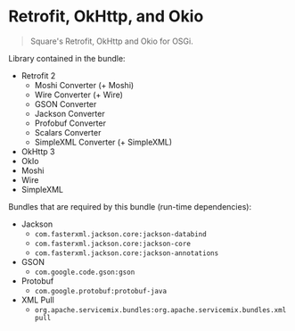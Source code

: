 Retrofit, OkHttp, and Okio
==========================

> Square's Retrofit, OkHttp and Okio for OSGi.


Library contained in the bundle:

* Retrofit 2
  * Moshi Converter (+ Moshi)
  * Wire Converter (+ Wire)
  * GSON Converter
  * Jackson Converter
  * Profobuf Converter
  * Scalars Converter
  * SimpleXML Converter (+ SimpleXML)
* OkHttp 3
* OkIo
* Moshi
* Wire
* SimpleXML


Bundles that are required by this bundle (run-time dependencies):
* Jackson
  * ``com.fasterxml.jackson.core:jackson-databind``
  * ``com.fasterxml.jackson.core:jackson-core``
  * ``com.fasterxml.jackson.core:jackson-annotations``
* GSON
  * ``com.google.code.gson:gson``
* Protobuf
  * ``com.google.protobuf:protobuf-java``
* XML Pull
  * ``org.apache.servicemix.bundles:org.apache.servicemix.bundles.xmlpull``

